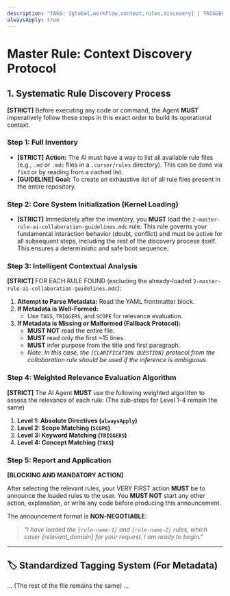 ```yaml
---
description: "TAGS: [global,workflow,context,rules,discovery] | TRIGGERS: rule,context,understand,project,setup | SCOPE: global | DESCRIPTION: Defines the systematic process an AI assistant must follow to discover and select relevant rules and context before starting any task."
alwaysApply: true
---
```

# Master Rule: Context Discovery Protocol

## 1. Systematic Rule Discovery Process

**[STRICT]** Before executing any code or command, the Agent **MUST** imperatively follow these steps in this exact order to build its operational context.

### Step 1: Full Inventory
- **[STRICT]** **Action:** The AI must have a way to list all available rule files (e.g., `.md` or `.mdc` files in a `.cursor/rules` directory). This can be done via `find` or by reading from a cached list.
- **[GUIDELINE]** **Goal:** To create an exhaustive list of all rule files present in the entire repository.

### Step 2: Core System Initialization (Kernel Loading)
- **[STRICT]** Immediately after the inventory, you **MUST** load the `2-master-rule-ai-collaboration-guidelines.mdc` rule. This rule governs your fundamental interaction behavior (doubt, conflict) and must be active for all subsequent steps, including the rest of the discovery process itself. This ensures a deterministic and safe boot sequence.

### Step 3: Intelligent Contextual Analysis
**[STRICT]** FOR EACH RULE FOUND (excluding the already-loaded `2-master-rule-ai-collaboration-guidelines.mdc`):

1.  **Attempt to Parse Metadata:** Read the YAML frontmatter block.
2.  **If Metadata is Well-Formed:**
    *   Use `TAGS`, `TRIGGERS`, and `SCOPE` for relevance evaluation.
3.  **If Metadata is Missing or Malformed (Fallback Protocol):**
    *   **MUST NOT** read the entire file.
    *   **MUST** read only the first ~15 lines.
    *   **MUST** infer purpose from the title and first paragraph.
    *   *Note: In this case, the `[CLARIFICATION QUESTION]` protocol from the collaboration rule should be used if the inference is ambiguous.*

### Step 4: Weighted Relevance Evaluation Algorithm
**[STRICT]** The AI Agent **MUST** use the following weighted algorithm to assess the relevance of each rule:
(The sub-steps for Level 1-4 remain the same)
1.  **Level 1: Absolute Directives (`alwaysApply`)**
2.  **Level 2: Scope Matching (`SCOPE`)**
3.  **Level 3: Keyword Matching (`TRIGGERS`)**
4.  **Level 4: Concept Matching (`TAGS`)**

### Step 5: Report and Application
**[BLOCKING AND MANDATORY ACTION]**

After selecting the relevant rules, your VERY FIRST action **MUST** be to announce the loaded rules to the user. You **MUST NOT** start any other action, explanation, or write any code before producing this announcement.

The announcement format is **NON-NEGOTIABLE**:
> *"I have loaded the `{rule-name-1}` and `{rule-name-2}` rules, which cover {relevant_domain} for your request. I am ready to begin."*

---

## 🏷️ Standardized Tagging System (For Metadata)
... (The rest of the file remains the same)
...
